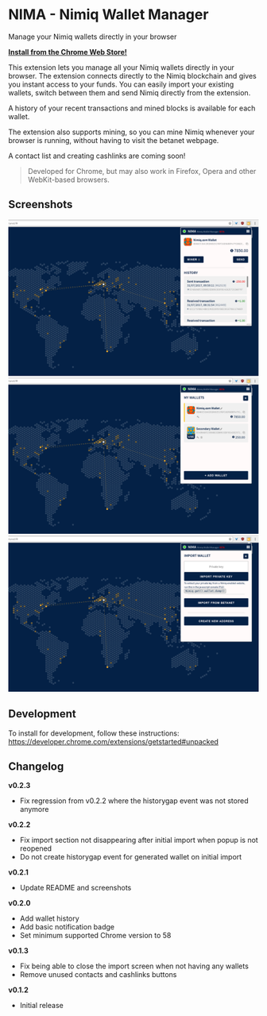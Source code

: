 # NIMA - Nimiq Wallet Manager
Manage your Nimiq wallets directly in your browser

**[Install from the Chrome Web Store!](https://chrome.google.com/webstore/detail/nima-nimiq-wallet-manager/jfijpdoopiaiahclhnfoibiohfnjpcfo)**

This extension lets you manage all your Nimiq wallets directly in your browser. The extension connects directly to the Nimiq blockchain and gives you instant access to your funds. You can easily import your existing wallets, switch between them and send Nimiq directly from the extension.

A history of your recent transactions and mined blocks is available for each wallet.

The extension also supports mining, so you can mine Nimiq whenever your browser is running, without having to visit the betanet webpage.

A contact list and creating cashlinks are coming soon!

> Developed for Chrome, but may also work in Firefox, Opera and other WebKit-based browsers.

## Screenshots
![Main screen](assets/screenshots/screenshot2.png?raw=true)
![Wallet list](assets/screenshots/screenshot3.png?raw=true)
![Import wallet](assets/screenshots/screenshot4.png?raw=true)

## Development
To install for development, follow these instructions: https://developer.chrome.com/extensions/getstarted#unpacked

## Changelog
**v0.2.3**
- Fix regression from v0.2.2 where the historygap event was not stored anymore

**v0.2.2**
- Fix import section not disappearing after initial import when popup is not reopened
- Do not create historygap event for generated wallet on initial import

**v0.2.1**
- Update README and screenshots

**v0.2.0**
- Add wallet history
- Add basic notification badge
- Set minimum supported Chrome version to 58

**v0.1.3**
- Fix being able to close the import screen when not having any wallets
- Remove unused contacts and cashlinks buttons

**v0.1.2**
- Initial release
